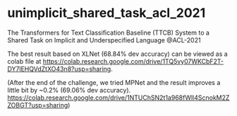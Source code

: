 # unimplicit_shared_task_acl_2021
The Transformers for Text Classification Baseline (TTCB) System to a Shared Task on Implicit and Underspecified Language @ACL-2021

The best result based on XLNet (68.84% dev accuracy) can be viewed as a colab file at https://colab.research.google.com/drive/1TQ5vy07WKCbF2T-DY7lEHQVdZtXO43n8?usp=sharing. 

(After the end of the challenge, we tried MPNet and the result improves a little bit by ~0.2% (69.06% dev accuracy). https://colab.research.google.com/drive/1NTUChSN2t1a968fWll4ScnokM2ZZOBGT?usp=sharing)
